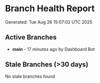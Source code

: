 # Branch Health Report
Generated: Tue Aug 26 15:07:02 UTC 2025

## Active Branches
- **main** - 17 minutes ago by Dashboard Bot

## Stale Branches (>30 days)
No stale branches found

